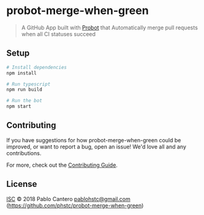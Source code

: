 # probot-merge-when-green

> A GitHub App built with [Probot](https://github.com/probot/probot) that Automatically merge pull requests when all CI statuses succeed

## Setup

```sh
# Install dependencies
npm install

# Run typescript
npm run build

# Run the bot
npm start
```

## Contributing

If you have suggestions for how probot-merge-when-green could be improved, or want to report a bug, open an issue! We'd love all and any contributions.

For more, check out the [Contributing Guide](CONTRIBUTING.md).

## License

[ISC](LICENSE) © 2018 Pablo Cantero <pablohstc@gmail.com> (https://github.com/phstc/probot-merge-when-green)

